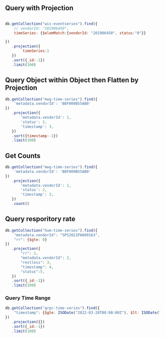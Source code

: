 ## Query with Projection
```js

db.getCollection("wis-eventseries").find({
    // vendorId: "201906450",
    timeSeries: {$elemMatch:{vendorId: "201906450", status:"0"}}

})
   .projection({
        timeSeries:1
   })
   .sort({_id:-1})
   .limit(100)
```

## Query Object within Object then Flatten by Projection
```js
db.getCollection("mwg-time-series").find({
    'metadata.vendorId': 'B8F009B55AB0'
})
   .projection({
       'metadata.vendorId': 1,
       'status': 2,
       'timestamp': 3,
   })
   .sort({timestamp:-1})
   .limit(100)
```

## Get Counts
```js
db.getCollection("mwg-time-series").find({
    'metadata.vendorId': 'B8F009B55AB0'
})
   .projection({
       'metadata.vendorId': 1,
       'status': 2,
       'timestamp': 3,
   })
   .count()

```

## Query resporitory rate
```js
db.getCollection("hum-time-series").find({
    "metadata.vendorId": "SPS2021PA000163",
    "rr": {$gte: 0}
})
   .projection({
       "rr": 1,
       "metadata.vendorId": 2,
       "restless": 3,
       "timestamp": 4,
       "status":5,
   })
   .sort({_id:-1})
   .limit(100)
```

### Query Time Range

```js
db.getCollection("grpc-time-series").find({
    "timestamp": {$gte: ISODate("2022-03-28T00:00:00Z"), $lt: ISODate("2022-03-29T01:00:00Z")}
})
   .projection({})
   .sort({_id:-1})
   .limit(100)
```
